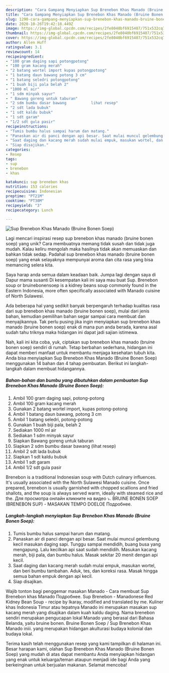 ```yaml
---
description: "Cara Gampang Menyiapkan Sup Brenebon Khas Manado (Bruine Bonen Soep) Anti Gagal"
title: "Cara Gampang Menyiapkan Sup Brenebon Khas Manado (Bruine Bonen Soep) Anti Gagal"
slug: 1290-cara-gampang-menyiapkan-sup-brenebon-khas-manado-bruine-bonen-soep-anti-gagal
date: 2020-10-26T19:42:18.449Z
image: https://img-global.cpcdn.com/recipes/2fe8040bf6915407/751x532cq70/sup-brenebon-khas-manado-bruine-bonen-soep-foto-resep-utama.jpg
thumbnail: https://img-global.cpcdn.com/recipes/2fe8040bf6915407/751x532cq70/sup-brenebon-khas-manado-bruine-bonen-soep-foto-resep-utama.jpg
cover: https://img-global.cpcdn.com/recipes/2fe8040bf6915407/751x532cq70/sup-brenebon-khas-manado-bruine-bonen-soep-foto-resep-utama.jpg
author: Allen Huff
ratingvalue: 3.1
reviewcount: 14
recipeingredient:
- "100 gram daging sapi potongpotong"
- "100 gram kacang merah"
- "2 batang wortel import kupas potongpotong"
- "1 batang daun bawang potong 3 cm"
- "1 batang seledri potongpotong"
- "1 buah biji pala belah 2"
- "1000 ml air"
- "1 sdm minyak sayur"
- " Bawang goreng untuk taburan"
- "2 sdm bumbu dasar bawang           lihat resep"
- "2 sdt lada bubuk"
- "1 sdt kaldu bubuk"
- "1 sdt garam"
- "1/2 sdt gula pasir"
recipeinstructions:
- "Tumis bumbu halus sampai harum dan matang."
- "Panaskan air di panci dengan api besar. Saat mulai muncul gelembung kecil masukan daging sapi. Tunggu sampai mendidih, buang busa yang mengapung. Lalu kecilkan api saat sudah mendidih. Masukan kacang merah, biji pala, dan bumbu halus. Masak sekitar 20 menit dengan api kecil."
- "Saat daging dan kacang merah sudah mulai empuk, masukan wortel, dan beri bumbu tambahan. Aduk, tes, dan koreksi rasa. Masak hingga semua bahan empuk dengan api kecil."
- "Siap disajikan."
categories:
- Resep
tags:
- sup
- brenebon
- khas

katakunci: sup brenebon khas 
nutrition: 153 calories
recipecuisine: Indonesian
preptime: "PT21M"
cooktime: "PT30M"
recipeyield: "3"
recipecategory: Lunch

---
```



![Sup Brenebon Khas Manado (Bruine Bonen Soep)](https://img-global.cpcdn.com/recipes/2fe8040bf6915407/751x532cq70/sup-brenebon-khas-manado-bruine-bonen-soep-foto-resep-utama.jpg)

Lagi mencari inspirasi resep sup brenebon khas manado (bruine bonen soep) yang unik? Cara membuatnya memang tidak susah dan tidak juga mudah. Kalau keliru mengolah maka hasilnya tidak akan memuaskan dan bahkan tidak sedap. Padahal sup brenebon khas manado (bruine bonen soep) yang enak selayaknya mempunyai aroma dan cita rasa yang bisa memancing selera kita.

Saya harap anda semua dalam keadaan baik. Jumpa lagi dengan saya di Dapur mama susanti Di kesempatan kali ini saya mau buat Sup. Brenebon soup or bruinebonensoep is a kidney beans soup commonly found in the Eastern Indonesia, more often specifically associated with Manado cuisine of North Sulawesi.

Ada beberapa hal yang sedikit banyak berpengaruh terhadap kualitas rasa dari sup brenebon khas manado (bruine bonen soep), mulai dari jenis bahan, kemudian pemilihan bahan segar sampai cara membuat dan menyajikannya. Tak perlu pusing jika ingin menyiapkan sup brenebon khas manado (bruine bonen soep) enak di mana pun anda berada, karena asal sudah tahu triknya maka hidangan ini dapat jadi sajian istimewa.


Nah, kali ini kita coba, yuk, ciptakan sup brenebon khas manado (bruine bonen soep) sendiri di rumah. Tetap berbahan sederhana, hidangan ini dapat memberi manfaat untuk membantu menjaga kesehatan tubuh kita. Anda bisa menyiapkan Sup Brenebon Khas Manado (Bruine Bonen Soep) menggunakan 14 bahan dan 4 tahap pembuatan. Berikut ini langkah-langkah dalam membuat hidangannya.

<!--inarticleads1-->

##### Bahan-bahan dan bumbu yang dibutuhkan dalam pembuatan Sup Brenebon Khas Manado (Bruine Bonen Soep):

1. Ambil 100 gram daging sapi, potong-potong
1. Ambil 100 gram kacang merah
1. Gunakan 2 batang wortel import, kupas potong-potong
1. Ambil 1 batang daun bawang, potong 3 cm
1. Ambil 1 batang seledri, potong-potong
1. Gunakan 1 buah biji pala, belah 2
1. Sediakan 1000 ml air
1. Sediakan 1 sdm minyak sayur
1. Siapkan  Bawang goreng untuk taburan
1. Siapkan 2 sdm bumbu dasar bawang           (lihat resep)
1. Ambil 2 sdt lada bubuk
1. Siapkan 1 sdt kaldu bubuk
1. Ambil 1 sdt garam
1. Ambil 1/2 sdt gula pasir


Brenebon is a traditional Indonesian soup with Dutch culinary influences. It&#39;s usually associated with the North Sulawesi Manado cuisine. Once prepared, brenebon is usually garnished with chopped scallions and fried shallots, and the soup is always served warm, ideally with steamed rice and the. Для просмотра онлайн кликните на видео ⤵. BRUINE BONEN SOEP (BRENEBON SUP) - MASAKAN TEMPO DOELOE Подробнее. 

<!--inarticleads2-->

##### Langkah-langkah menyiapkan Sup Brenebon Khas Manado (Bruine Bonen Soep):

1. Tumis bumbu halus sampai harum dan matang.
1. Panaskan air di panci dengan api besar. Saat mulai muncul gelembung kecil masukan daging sapi. Tunggu sampai mendidih, buang busa yang mengapung. Lalu kecilkan api saat sudah mendidih. Masukan kacang merah, biji pala, dan bumbu halus. Masak sekitar 20 menit dengan api kecil.
1. Saat daging dan kacang merah sudah mulai empuk, masukan wortel, dan beri bumbu tambahan. Aduk, tes, dan koreksi rasa. Masak hingga semua bahan empuk dengan api kecil.
1. Siap disajikan.


Wajib tonton bagi penggemar masakan Manado - Cara membuat Sup Brenebon khas Manado Подробнее. Sup Brenebon - Manadonese Red Kidney Bean Soup - recipe by Ikaray, modified and translated by me. Kuliner khas Indonesia Timur atau tepatnya Manado ini merupakan masakan sup kacang merah yang disajikan dalam kuah kaldu daging. Nama brenebon sendiri merupakan pengucapan lokal Manado yang berasal dari Bahasa Belanda, yaitu bruine bonen. Bruine Bonen Soep / Sup Brenebon Khas Manado iniii. yang merupakan hidangan akulturasi budaya kolonial dan budaya lokal. 

Terima kasih telah menggunakan resep yang kami tampilkan di halaman ini. Besar harapan kami, olahan Sup Brenebon Khas Manado (Bruine Bonen Soep) yang mudah di atas dapat membantu Anda menyiapkan hidangan yang enak untuk keluarga/teman ataupun menjadi ide bagi Anda yang berkeinginan untuk berjualan makanan. Selamat mencoba!
